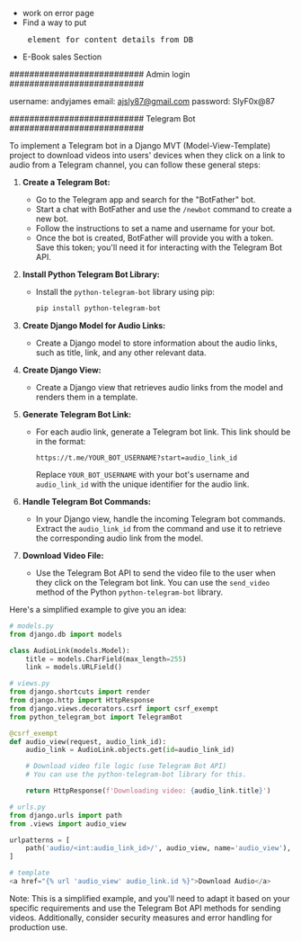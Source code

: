 - work on error page
- Find a way to put <pre> element for content details from DB
- E-Book sales Section

###########################
Admin login
###########################

username: andyjames
email: ajsly87@gmail.com
password: SlyF0x@87

###########################
Telegram Bot
###########################

To implement a Telegram bot in a Django MVT (Model-View-Template) project to download videos into users' devices when they click on a link to audio from a Telegram channel, you can follow these general steps:

1. **Create a Telegram Bot:**

   - Go to the Telegram app and search for the "BotFather" bot.
   - Start a chat with BotFather and use the `/newbot` command to create a new bot.
   - Follow the instructions to set a name and username for your bot.
   - Once the bot is created, BotFather will provide you with a token. Save this token; you'll need it for interacting with the Telegram Bot API.

2. **Install Python Telegram Bot Library:**

   - Install the `python-telegram-bot` library using pip:

     ```bash
     pip install python-telegram-bot
     ```

3. **Create Django Model for Audio Links:**

   - Create a Django model to store information about the audio links, such as title, link, and any other relevant data.

4. **Create Django View:**

   - Create a Django view that retrieves audio links from the model and renders them in a template.

5. **Generate Telegram Bot Link:**

   - For each audio link, generate a Telegram bot link. This link should be in the format:
     ```
     https://t.me/YOUR_BOT_USERNAME?start=audio_link_id
     ```
     Replace `YOUR_BOT_USERNAME` with your bot's username and `audio_link_id` with the unique identifier for the audio link.

6. **Handle Telegram Bot Commands:**

   - In your Django view, handle the incoming Telegram bot commands. Extract the `audio_link_id` from the command and use it to retrieve the corresponding audio link from the model.

7. **Download Video File:**
   - Use the Telegram Bot API to send the video file to the user when they click on the Telegram bot link. You can use the `send_video` method of the Python `python-telegram-bot` library.

Here's a simplified example to give you an idea:

```python
# models.py
from django.db import models

class AudioLink(models.Model):
    title = models.CharField(max_length=255)
    link = models.URLField()

# views.py
from django.shortcuts import render
from django.http import HttpResponse
from django.views.decorators.csrf import csrf_exempt
from python_telegram_bot import TelegramBot

@csrf_exempt
def audio_view(request, audio_link_id):
    audio_link = AudioLink.objects.get(id=audio_link_id)

    # Download video file logic (use Telegram Bot API)
    # You can use the python-telegram-bot library for this.

    return HttpResponse(f'Downloading video: {audio_link.title}')

# urls.py
from django.urls import path
from .views import audio_view

urlpatterns = [
    path('audio/<int:audio_link_id>/', audio_view, name='audio_view'),
]

# template
<a href="{% url 'audio_view' audio_link.id %}">Download Audio</a>
```

Note: This is a simplified example, and you'll need to adapt it based on your specific requirements and use the Telegram Bot API methods for sending videos. Additionally, consider security measures and error handling for production use.
